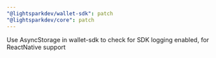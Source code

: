 ```yaml
---
"@lightsparkdev/wallet-sdk": patch
"@lightsparkdev/core": patch
---
```


Use AsyncStorage in wallet-sdk to check for SDK logging enabled, for ReactNative support
